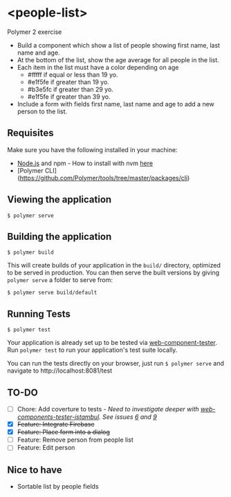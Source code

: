 # \<people-list\>

Polymer 2 exercise

- Build a component which show a list of people showing first name, last name and age.
- At the bottom of the list, show the age average for all people in the list.
- Each item in the list must have a color depending on age
  - #fffff if equal or less than 19 yo.
  - #e1f5fe if greater than 19 yo.
  - #b3e5fc if greater than 29 yo.
  - #e1f5fe if greater than 39 yo.
- Include a form with fields first name, last name and age to add a new person to the list.

## Requisites
Make sure you have the following installed in your machine:
- [Node.js](https://nodejs.org) and npm - How to install with nvm [here](https://github.com/creationix/nvm#installation)
- [Polymer CLI] (https://github.com/Polymer/tools/tree/master/packages/cli)

## Viewing the application

```
$ polymer serve
```

## Building the application

```
$ polymer build
```

This will create builds of your application in the `build/` directory, optimized to be served in production. You can then serve the built versions by giving `polymer serve` a folder to serve from:

```
$ polymer serve build/default
```

## Running Tests

```
$ polymer test
```

Your application is already set up to be tested via [web-component-tester](https://github.com/Polymer/web-component-tester). Run `polymer test` to run your application's test suite locally.

You can run the tests directly on your browser, just run `$ polymer serve` and navigate to http://localhost:8081/test

## TO-DO

- [ ] Chore: Add coverture to tests -
    *Need to investigate deeper with [web-components-tester-istambul](https://github.com/thedeeno/web-component-tester-istanbul). See issues [6](https://github.com/thedeeno/web-component-tester-istanbul/issues/6) and [9](https://github.com/thedeeno/web-component-tester-istanbul/issues/9)*
- [x] ~~Feature: Integrate Firebase~~
- [x] ~~Feature: Place form into a dialog~~
- [ ] Feature: Remove person from people list
- [ ] Feature: Edit person

## Nice to have
- Sortable list by people fields
